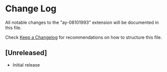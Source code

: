 # Change Log

All notable changes to the "ay-08101993" extension will be documented in this file.

Check [Keep a Changelog](http://keepachangelog.com/) for recommendations on how to structure this file.

## [Unreleased]

- Initial release
